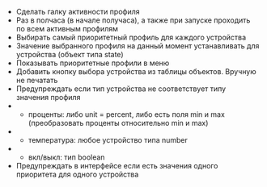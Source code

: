 - Сделать галку активности профиля
- Раз в полчаса (в начале получаса), а также при запуске проходить по всем активным профилям
- Выбирать самый приоритетный профиль для каждого устройства
- Значение выбранного профиля на данный момент устанавливать для устройства (объект типа state)
- Показывать приоритетные профили в меню
- Добавить кнопку выбора устройства из таблицы объектов. Вручную не печатать
- Предупреждать если тип устройства не соответствует типу значения профиля
- - проценты: либо unit = percent, либо есть поля min и max (преобразовать проценты относительно min и max)
- - температура: любое устройство типа number
- - вкл/выкл: тип boolean
- Предупреждать в интерфейсе если есть значения одного приоритета для одного устройства
